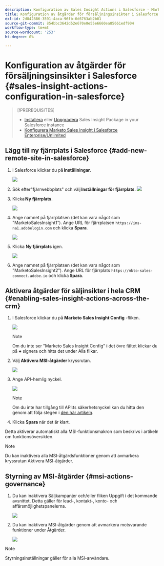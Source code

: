 ```yaml
---
description: Konfiguration av Sales Insight Actions i Salesforce - Marketo Docs - produktdokumentation
title: Konfiguration av åtgärder för försäljningsinsikter i Salesforce
exl-id: 2d842886-3501-4aca-96fb-0d6763ab2b01
source-git-commit: 854bbc3642d52e670e0e55e6660ea85661edf904
workflow-type: tm+mt
source-wordcount: '253'
ht-degree: 0%

---
```


# Konfiguration av åtgärder för försäljningsinsikter i Salesforce {#sales-insight-actions-configuration-in-salesforce}

>[!PREREQUISITES]
>
>* [Installera](/help/marketo/product-docs/marketo-sales-insight/msi-for-salesforce/installation/install-marketo-sales-insight-package-in-salesforce-appexchange.md) eller [Uppgradera](/help/marketo/product-docs/marketo-sales-insight/msi-for-salesforce/upgrading/upgrading-your-msi-package.md) Sales Insight Package in your Salesforce instance
>* [Konfigurera Marketo Sales Insight i Salesforce Enterprise/Unlimited](/help/marketo/product-docs/marketo-sales-insight/msi-for-salesforce/configuration/configure-marketo-sales-insight-in-salesforce-enterprise-unlimited.md)


## Lägg till ny fjärrplats i Salesforce {#add-new-remote-site-in-salesforce}

1. I Salesforce klickar du på **Inställningar**.

   ![](assets/msi-actions-configuration-in-salesforce-1.png)

1. Sök efter&quot;fjärrwebbplats&quot; och välj **Inställningar för fjärrplats**.
   ![](assets/msi-actions-configuration-in-salesforce-2.png)

1. Klicka **Ny fjärrplats**.

   ![](assets/msi-actions-configuration-in-salesforce-3.png)

1. Ange namnet på fjärrplatsen (det kan vara något som &quot;MarketoSalesInsight1&quot;). Ange URL för fjärrplatsen `https://ims-na1.adobelogin.com` och klicka **Spara**.

   ![](assets/msi-actions-configuration-in-salesforce-4.png)

1. Klicka **Ny fjärrplats** igen.

   ![](assets/msi-actions-configuration-in-salesforce-4a.png)

1. Ange namnet på fjärrplatsen (det kan vara något som &quot;MarketoSalesInsight2&quot;). Ange URL för fjärrplats `https://mkto-sales-connect.adobe.io` och klicka **Spara**.

## Aktivera åtgärder för säljinsikter i hela CRM {#enabling-sales-insight-actions-across-the-crm}

1. I Salesforce klickar du på **Marketo Sales Insight Config** -fliken.

   ![](assets/msi-actions-configuration-in-salesforce-5.png)

   >[!NOTE]
   >
   >Om du inte ser &quot;Marketo Sales Insight Config&quot; i det övre fältet klickar du på **+** signera och hitta det under Alla flikar.

1. Välj **Aktivera MSI-åtgärder** kryssrutan.

   ![](assets/msi-actions-configuration-in-salesforce-6.png)

1. Ange API-hemlig nyckel.

   ![](assets/msi-actions-configuration-in-salesforce-7.png)

   >[!NOTE]
   >
   >Om du inte har tillgång till API:ts säkerhetsnyckel kan du hitta den genom att följa stegen i [den här artikeln](/help/marketo/product-docs/marketo-sales-insight/msi-for-salesforce/configuration/configure-marketo-sales-insight-in-salesforce-enterprise-unlimited.md).

1. Klicka **Spara** när det är klart.

Detta aktiverar automatiskt alla MSI-funktionsmakron som beskrivs i artikeln om funktionsöversikten.

>[!NOTE]
>
>Du kan inaktivera alla MSI-åtgärdsfunktioner genom att avmarkera kryssrutan Aktivera MSI-åtgärder.

## Styrning av MSI-åtgärder {#msi-actions-governance}

1. Du kan inaktivera Säljkampanjer och/eller fliken Uppgift i det kommande avsnittet. Detta gäller för lead-, kontakt-, konto- och affärsmöjlighetspanelerna.

   ![](assets/msi-actions-configuration-in-salesforce-8.png)

1. Du kan inaktivera MSI-åtgärder genom att avmarkera motsvarande funktioner under Åtgärder.

   ![](assets/msi-actions-configuration-in-salesforce-9.png)

>[!NOTE]
>
>Styrningsinställningar gäller för alla MSI-användare.
